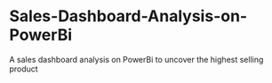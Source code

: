 # Sales-Dashboard-Analysis-on-PowerBi
A sales dashboard analysis on PowerBi to uncover the highest selling product
